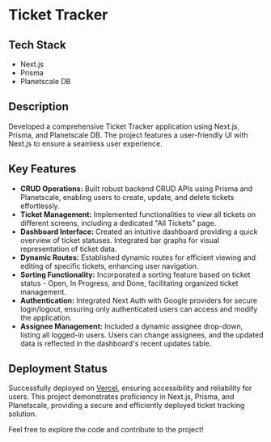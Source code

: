 # Ticket Tracker

## Tech Stack
- Next.js
- Prisma
- Planetscale DB

## Description
Developed a comprehensive Ticket Tracker application using Next.js, Prisma, and Planetscale DB. The project features a user-friendly UI with Next.js to ensure a seamless user experience.

## Key Features
- **CRUD Operations:** Built robust backend CRUD APIs using Prisma and Planetscale, enabling users to create, update, and delete tickets effortlessly.
- **Ticket Management:** Implemented functionalities to view all tickets on different screens, including a dedicated "All Tickets" page.
- **Dashboard Interface:** Created an intuitive dashboard providing a quick overview of ticket statuses. Integrated bar graphs for visual representation of ticket data.
- **Dynamic Routes:** Established dynamic routes for efficient viewing and editing of specific tickets, enhancing user navigation.
- **Sorting Functionality:** Incorporated a sorting feature based on ticket status - Open, In Progress, and Done, facilitating organized ticket management.
- **Authentication:** Integrated Next Auth with Google providers for secure login/logout, ensuring only authenticated users can access and modify the application.
- **Assignee Management:** Included a dynamic assignee drop-down, listing all logged-in users. Users can change assignees, and the updated data is reflected in the dashboard's recent updates table.

## Deployment Status
Successfully deployed on [Vercel](https://vercel.com/), ensuring accessibility and reliability for users. This project demonstrates proficiency in Next.js, Prisma, and Planetscale, providing a secure and efficiently deployed ticket tracking solution.

Feel free to explore the code and contribute to the project!
